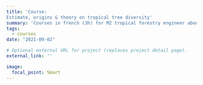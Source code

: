 ```yaml
---
title: 'Course:
Estimate, origins & theory on tropical tree diversity'
summary: 'Courses in french (3h) for M2 tropical forestry engineer about tropical tree diversity with a theoretical and methodological scope. ([link](courses/quantbiodiv.pdf)).'
tags: 
  - courses
date: "2021-09-02"

# Optional external URL for project (replaces project detail page).
external_link: ''

image:
  focal_point: Smart
---
```

